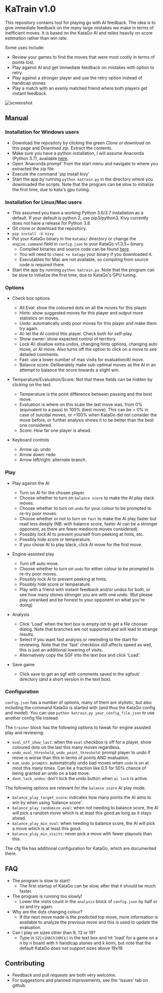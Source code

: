 # KaTrain v1.0

This repository contains  tool for playing go with AI feedback.
The idea is to give immediate feedback on the many large mistakes we make in terms of inefficient moves.
It is based on the KataGo AI and relies heavily on score estimation rather than win rate.

Some uses include:

* Review your games to find the moves that were most costly in terms of points lost.
* Play against AI and get immediate feedback on mistakes with option to retry.
* Play against a stronger player and use the retry option instead of handicap stones.
* Play a match with an evenly matched friend where both players get instant feedback.

![screenshot](https://imgur.com/t3Im6Xu.png)

## Manual

### Installation for Windows users

* Download the repository by clicking the green *Clone or download* on this page and *Download zip*. Extract the contents.
* Make sure you have a python installation, I will assume Anaconda (Python 3.7), available [here](https://www.anaconda.com/distribution/#download-section). 
* Open 'Anaconda prompt' from the start menu and navigate to where you extracted the zip file.
* Execute the command 'pip install kivy'
* Start the app by running `python katrain.py` in the directory where you downloaded the scripts. Note that the program can be slow to initialize the first time, due to kata's gpu tuning.

### Installation for Linux/Mac users

* This assumed you have a working Python 3.6/3.7 installation as a default. If your default is python 2, use pip3/python3. Kivy currently does not have a release for Python 3.8.
* Git clone or download the repository.
* `pip install -U kivy`
* Put your KataGo binary in the `KataGo/` directory or change the `engine.command` field in `config.json` to your KataGo v1.3.5+ binary.
    *  Compiled binaries and source code can be found [here](https://github.com/lightvector/KataGo/releases).
    * You will need to `chmod +x katago` your binary if you downloaded it.  
    * Executables for Mac are not available, so compiling from source code is required there.
* Start the app by running `python katrain.py`.  Note that the program can be slow to initialize the first time, due to KataGo's GPU tuning.

### Options

* Check box options
    * All Eval: show the coloured dots on all the moves for this player.
    * Hints: show suggested moves for this player and output more statistics on moves.
    * Undo: automatically undo poor moves for this player and make them try again.
    * AI: let the AI control this player. Check both for self-play.
    * Show owner: show expected control of territory.    
    * Lock AI: disallow extra undos, changing hints options, changing auto move, or AI move. Also turns off the option to click on a move to see detailed comments.
    * Fast: use a lower number of max visits for evaluation/AI move.
    * Balance score: Deliberately make sub-optimal moves as the AI in an attempt to balance the score towards a slight win.

* Temperature/Evaluation/Score: Not that these fields can be hidden by clicking on the text.
    * Temperature is the point difference between passing and the best move.
    * Evaluation is where on this scale the last move was, from 0% (equivalent to a pass) to 100% (best move). 
    This can be < 0% in case of suicidal moves, or >100% when KataGo did not consider the move before, or further analysis shows it to be better than the best one considered.
    * Score: How far one player is ahead.

* Keyboard controls
   * Arrow up: undo
   * Arrow down: redo
   * Arrow left/right: alternate branch.

### Play

* Play against the AI
    * Turn on AI for the chosen player. 
    * Choose whether to turn on `balance score` to make the AI play slack moves.
    * Choose whether to turn on `undo` for your colour to be prompted to re-try poor moves. 
    * Choose whether or not to turn on `fast` to make the AI play faster but read less deeply (NB: with balance score, faster AI can be a stronger opponent, as there are fewer mediocre moves considered).
    * Possibly lock AI to prevent yourself from peeking at hints, etc.
    * Possibly hide score or temperature.
    * If you chose AI to play black, click AI move for the first move.
    
* Engine-assisted play
    * Turn off auto move.
    * Choose whether to turn on `undo` for either colour to be prompted to re-try poor moves.
    * Possibly lock AI to prevent peeking at hints.
    * Possibly hide score or temperature.
    * Play with a friend with instant feedback and/or undos for both, or see how many stones stronger you are with one undo. (But please play unranked and be honest to your opponent on what you're doing) 

* Analysis
    * Click 'Load' when the text box is empty-ish to get a file chooser dialog.  Note that branches are not supported and will lead to strange results.
    * Select if you want fast analysis or rewinding to the start for reviewing. Note that the 'fast' checkbox still affects speed as well,
      this is just an additional lowering of visits.
    * Alternatively copy the SGF into the text box and click 'Load'. 
    
* Save game
    * Click save to get an sgf with comments saved in the sgfout/ directory (and a short version in the text box).

### Configuration

`config.json` has a number of options, many of them are stylistic, but also including the command KataGo is started with (and thus the KataGo config and model).
You can use `python katrain.py your_config_file.json` to use another config file instead.

The `trainer` block has the following options to tweak for engine assisted play and reviewing:

* `eval_off_show_last`: when the `eval` checkbox is off for a player, show coloured dots on the last this many moves regardless. 
* `undo_eval_threshold`, `undo_point_threshold`: prompt player to undo if move is worse than this in terms of points AND evaluation.
* `num_undo_prompts`: automatically undo bad moves when `undo` is on at most this many times. Can be a fraction like 0.5 for 50% chance of being granted an undo on a bad move.
* `dont_lock_undos`: don't lock the undo button when `ai lock` is active.

The following options are relevant for the `balance score` AI play mode. 

* `balance_play_target_score`: indicates how many points the AI aims to win by when using 'balance score'.
* `balance_play_randomize_eval`: when not needing to balance score, the AI will pick a random move which is at least this good as long as it stays ahead.
* `balance_play_min_eval`: when needing to balance score, the AI will pick a move which is at least this good.
* `balance_play_min_visits`: never pick a move with fewer playouts than this.

The cfg file has additional configuration for KataGo, which are documented there. 

## FAQ

* The program is slow to start!
  * The first startup of KataGo can be slow, after that it should be much faster.
* The program is running too slowly!
  *  Lower the visits count in the `analysis` block of `config.json` by half or so and try again.
* Why are the dots changing colour?
  *  If the next move made is the predicted top move, more information is available to analyze the previous move and this is used to update the evaluation.  
* Can I play on sizes other than 9, 13 or 19?
  * Type in `SZ[n]HA[h]KM[k]` in the text box and hit 'load' for a game on a n by n board with h handicap stones and k komi, but note that the default KataGo does not support sizes above 19x19.  

## Contributing

* Feedback and pull requests are both very welcome.
* For suggestions and planned improvements, see the 'issues' tab on github.
